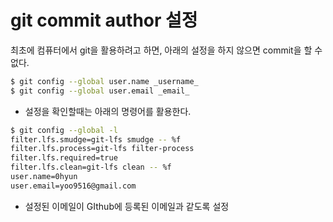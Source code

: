 # git commit author 설정

최초에 컴퓨터에서 git을 활용하려고 하면, 아래의 설정을 하지 않으면 commit을 할 수 없다.

```bash
$ git config --global user.name _username_
$ git config --global user.email _email_
```

- 설정을 확인할때는 아래의 명령어를 활용한다.

```bash
$ git config --global -l
filter.lfs.smudge=git-lfs smudge -- %f
filter.lfs.process=git-lfs filter-process
filter.lfs.required=true
filter.lfs.clean=git-lfs clean -- %f
user.name=0hyun
user.email=yoo9516@gmail.com

```

- 설정된 이메일이 GIthub에 등록된 이메일과 같도록 설정